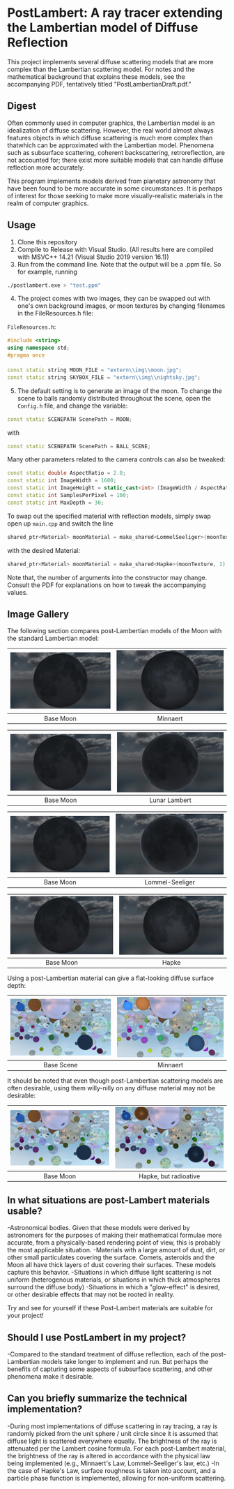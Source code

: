 PostLambert: A ray tracer extending the Lambertian model of Diffuse Reflection
====================================================================================================

This project implements several diffuse scattering models that are more complex than the Lambertian scattering model. For notes and the mathematical background that explains these models, see the accompanying PDF, tentatively titled "PostLambertianDraft.pdf."

## Digest

Often commonly used in computer graphics, the Lambertian model is an idealization of diffuse scattering. However, the real world almost always features objects in which diffuse scattering is much more complex than thatwhich can be approximated with the Lambertian model. Phenomena such as subsurface scattering, coherent backscattering, retroreflection, are not accounted for; there exist more suitable models that can handle diffuse reflection more accurately.

This program implements models derived from planetary astronomy that have been found to be more accurate in some circumstances. It is perhaps of interest for those seeking to make more visually-realistic materials in the realm of computer graphics.

## Usage

1. Clone this repository
2. Compile to Release with Visual Studio. (All results here are compiled with MSVC++ 14.21 (Visual Studio 2019 version 16.1))
3. Run from the command line. Note that the output will be a .ppm file. So for example, running 

```bash
./postlambert.exe > "test.ppm"
```

4. The project comes with two images, they can be swapped out with one's own background images, or moon textures by changing filenames in the FileResources.h file:

`FileResources.h`:
```c++
#include <string>
using namespace std;
#pragma once

const static string MOON_FILE = "extern\\img\\moon.jpg";
const static string SKYBOX_FILE = "extern\\img\\nightsky.jpg";
```

5. The default setting is to generate an image of the moon. To change the scene to balls randomly distributed throughout the scene, open the `Config.h` file, and change the variable: 

```c++
const static SCENEPATH ScenePath = MOON;
```

with 

```c++
const static SCENEPATH ScenePath = BALL_SCENE;
```

Many other parameters related to the camera controls can also be tweaked:

```c++
const static double AspectRatio = 2.0;
const static int ImageWidth = 1600;
const static int ImageHeight = static_cast<int> (ImageWidth / AspectRatio);
const static int SamplesPerPixel = 100;
const static int MaxDepth = 30;
```

To swap out the specified material with reflection models, simply swap open up `main.cpp` and switch the line

```C++
shared_ptr<Material> moonMaterial = make_shared<LommelSeeliger>(moonTexture);
```

with the desired Material:

```C++
shared_ptr<Material> moonMaterial = make_shared<Hapke>(moonTexture, 1);
```

Note that, the number of arguments into the constructor may change. Consult the PDF for explanations on how to tweak the accompanying values.

## Image Gallery

The following section compares post-Lambertian models of the Moon with the standard Lambertian model:

| ![Base Moon][basemoon]       | ![Minnaert][minnaertmoon]   | 
|:----------------------------:|:---------------------------:|
|          Base Moon           |           Minnaert          | 

| ![Base Moon][basemoon]       | ![lunar][lunarlambertmoon]  | 
|:----------------------------:|:---------------------------:|
|          Base Moon           |           Lunar Lambert     | 

| ![Base Moon][basemoon]       | ![Lommel][lommelmoon]       | 
|:----------------------------:|:---------------------------:|
|          Base Moon           |         Lommel-Seeliger     | 

| ![Base Moon][basemoon]       | ![Minnaert][minnaertmoon]   | 
|:----------------------------:|:---------------------------:|
|          Base Moon           |             Hapke           | 

Using a post-Lambertian material can give a flat-looking diffuse surface depth:

| ![Base scene][basescene]     | ![Minnaert][minnaertscene]  | 
|:----------------------------:|:---------------------------:|
|          Base Scene          |  Minnaert                   | 

It should be noted that even though post-Lambertian scattering models are often desirable, using them willy-nilly on any diffuse material may not be desirable:

| ![Base scene][basescene]     | ![Hapke Scene][hapkescene]  | 
|:----------------------------:|:---------------------------:|
|          Base Moon           |  Hapke, but radioative      | 

## In what situations are post-Lambert materials usable?
    
  -Astronomical bodies. Given that these models were derived by astronomers for the purposes of making their mathematical formulae more accurate, from a physically-based rendering point of view, this is probably the most applicable situation.
  -Materials with a large amount of dust, dirt, or other small particulates covering the surface. Comets, asteroids and the Moon all have thick layers of dust covering their surfaces. These models capture this behavior.
  -Situations in which diffuse light scattering is not uniform (heterogenous materials, or situations in which thick atmospheres surround the diffuse body)
  -Situations in which a "glow-effect" is desired, or other desirable effects that may not be rooted in reality.

Try and see for yourself if these Post-Lambert materials are suitable for your project!

## Should I use PostLambert in my project?

  -Compared to the standard treatment of diffuse reflection, each of the post-Lambertian models take longer to implement and run. But perhaps the benefits of capturing some aspects of subsurface scattering, and other phenomena make it desirable.

## Can you briefly summarize the technical implementation?

  -During most implementations of diffuse scattering in ray tracing, a ray is randomly picked from the unit sphere / unit circle since it is assumed that diffuse light is scattered everywhere equally. The brightness of the ray is attenuated per the Lambert cosine formula. For each post-Lambert material, the brightness of the ray is altered in accordance with the physical law being implemented (e.g., Minnaert's Law, Lommel-Seeliger's law, etc.)
  -In the case of Hapke's Law, surface roughness is taken into account, and a particle phase function is implemented, allowing for non-uniform scattering.

[basemoon]:          OutputGallery/base.png
[minnaertmoon]:          OutputGallery/minnaert.png
[lunarlambertmoon]:          OutputGallery/lunarlambert.png
[lommelmoon]:          OutputGallery/lommelseeliger.png
[hapkemoon]:          OutputGallery/hapke.png

[basescene]:          OutputGallery/scene.png
[minnaertscene]:          OutputGallery/minnaertscene.png
[hapkescene]:          OutputGallery/HapkeScene.png
